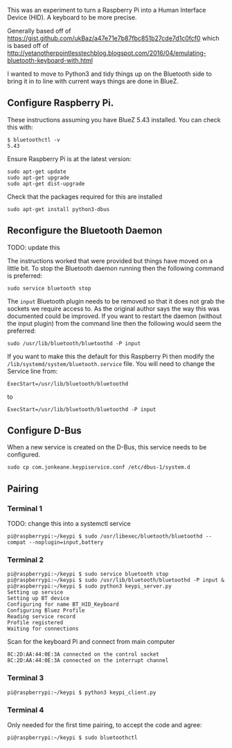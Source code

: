 This was an experiment to turn a Raspberry Pi into a Human Interface Device (HID). A keyboard to be more precise.

Generally based off of https://gist.github.com/ukBaz/a47e71e7b87fbc851b27cde7d1c0fcf0 which is based off of http://yetanotherpointlesstechblog.blogspot.com/2016/04/emulating-bluetooth-keyboard-with.html

I wanted to move to Python3 and tidy things up on the Bluetooth side to bring it in to line with current ways things are done in BlueZ.

## Configure Raspberry Pi.
These instructions assuming you have BlueZ 5.43 installed. You can check this with:
```
$ bluetoothctl -v
5.43
```

Ensure Raspberry Pi is at the latest version:
```
sudo apt-get update
sudo apt-get upgrade
sudo apt-get dist-upgrade
```

Check that the packages required for this are installed
```
sudo apt-get install python3-dbus
```
## Reconfigure the Bluetooth Daemon
TODO: update this

The instructions worked that were provided but things have moved on a little bit. To stop the Bluetooth daemon running then the following command is preferred:
```
sudo service bluetooth stop
```

The `input` Bluetooth plugin needs to be removed so that it does not grab the sockets we require access to. As the original author says the way this was documented could be improved. If you want to restart the daemon (without the input plugin) from the command line then the following would seem the preferred:
```
sudo /usr/lib/bluetooth/bluetoothd -P input
```

If you want to make this the default for this Raspberry Pi then modify the `/lib/systemd/system/bluetooth.service` file. You will need to change the Service line from:
```
ExecStart=/usr/lib/bluetooth/bluetoothd
```
to
```
ExecStart=/usr/lib/bluetooth/bluetoothd -P input
```

## Configure D-Bus
When a new service is created on the D-Bus, this service needs to be configured.
```
sudo cp com.jonkeane.keypiservice.conf /etc/dbus-1/system.d
```

## Pairing

### Terminal 1

TODO: change this into a systemctl service

```
pi@raspberrypi:~/keypi $ sudo /usr/libexec/bluetooth/bluetoothd --compat --noplugin=input,battery
```

### Terminal 2
```
pi@raspberrypi:~/keypi $ sudo service bluetooth stop
pi@raspberrypi:~/keypi $ sudo /usr/lib/bluetooth/bluetoothd -P input &
pi@raspberrypi:~/keypi $ sudo python3 keypi_server.py
Setting up service
Setting up BT device
Configuring for name BT_HID_Keyboard
Configuring Bluez Profile
Reading service record
Profile registered
Waiting for connections
 ```
Scan for the keyboard Pi and connect from main computer
```
8C:2D:AA:44:0E:3A connected on the control socket
8C:2D:AA:44:0E:3A connected on the interrupt channel
```

### Terminal 3
```
pi@raspberrypi:~/keypi $ python3 keypi_client.py
```

### Terminal 4

Only needed for the first time pairing, to accept the code and agree:

```
pi@raspberrypi:~/keypi $ sudo bluetoothctl
```